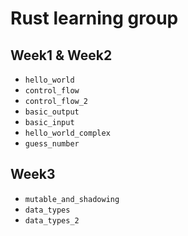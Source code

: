 # Rust learning group

## Week1 & Week2

- `hello_world`
- `control_flow`
- `control_flow_2`
- `basic_output`
- `basic_input`
- `hello_world_complex`
- `guess_number`

## Week3

- `mutable_and_shadowing`
- `data_types`
- `data_types_2`
